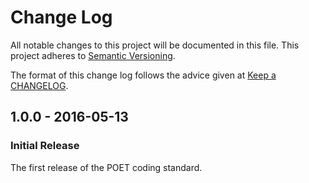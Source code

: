 # Change Log
All notable changes to this project will be documented in this file.
This project adheres to [Semantic Versioning](http://semver.org/).

The format of this change log follows the advice given at [Keep a CHANGELOG](http://keepachangelog.com).

## 1.0.0 - 2016-05-13
### Initial Release

The first release of the POET coding standard.
